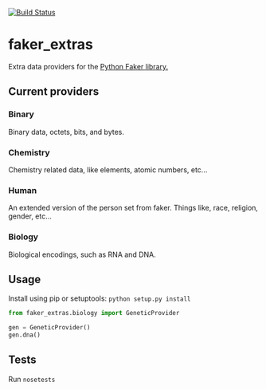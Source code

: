 [![Build Status](https://travis-ci.org/christabor/faker_extras.svg?branch=master)](https://travis-ci.org/christabor/faker_extras)

# faker_extras
Extra data providers for the [Python Faker library.](https://github.com/joke2k/faker/)

## Current providers

### Binary
Binary data, octets, bits, and bytes.

### Chemistry
Chemistry related data, like elements, atomic numbers, etc...

### Human
An extended version of the person set from faker. Things like, race, religion, gender, etc...

### Biology
Biological encodings, such as RNA and DNA.

## Usage
Install using pip or setuptools: `python setup.py install`

```python
from faker_extras.biology import GeneticProvider

gen = GeneticProvider()
gen.dna()
```

## Tests

Run ```nosetests```
